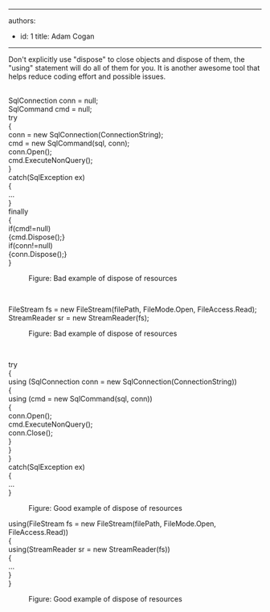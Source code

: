 

---
authors:
  - id: 1
    title: Adam Cogan
---




<span class='intro'> Don't explicitly use &quot;dispose&quot; to close objects and dispose of them, the &quot;using&quot; statement will do all of them for you. It is another awesome tool that helps reduce coding effort and possible issues. <br>​<br> </span>

<p class="ssw15-rteElement-CodeArea">SqlConnection conn = null; <br>SqlCommand cmd = null; <br>try <br>&#123; <br>conn = new SqlConnection(ConnectionString); <br>cmd = new SqlCommand(sql, conn); <br>conn.Open(); <br>cmd.ExecuteNonQuery(); <br>&#125; <br>catch(SqlException ex) <br>&#123; <br>... <br>&#125; <br>finally <br>&#123; <br>if(cmd!=null) <br>&#123;cmd.Dispose();&#125; <br>if(conn!=null) <br>&#123;conn.Dispose();&#125; <br>&#125; <br></p><dd class="ssw15-rteElement-FigureBad">Figure&#58; Bad example of dispose of resources<br></dd><p><br></p><p class="ssw15-rteElement-CodeArea">FileStream fs = new FileStream(filePath, FileMode.Open, FileAccess.Read); <br>StreamReader sr = new StreamReader(fs);&#160;</p><dd class="ssw15-rteElement-FigureBad">Figure&#58; Bad example of dispose of resources <br></dd><p>​<br></p><p class="ssw15-rteElement-CodeArea">try <br>&#123; <br>using (SqlConnection conn = new SqlConnection(ConnectionString)) <br>&#123; <br>using (cmd = new SqlCommand(sql, conn)) <br>&#123; <br>conn.Open(); <br>cmd.ExecuteNonQuery(); <br>conn.Close(); <br>&#125; <br>&#125; <br>&#125; <br>catch(SqlException ex) <br>&#123; <br>... <br>&#125; <br></p><p></p><dd class="ssw15-rteElement-FigureGood">Figure&#58; Good example of dispose of resources <br></dd><p class="ssw15-rteElement-CodeArea">using(FileStream fs = new FileStream(filePath, FileMode.Open, FileAccess.Read)) <br>&#123; <br>using(StreamReader sr = new StreamReader(fs)) <br>&#123; <br>... <br>&#125; <br>&#125;</p><dd class="ssw15-rteElement-FigureGood"> Figure&#58; Good example of&#160;dispose&#160;of resources&#160; ​</dd><p>​<br></p>


